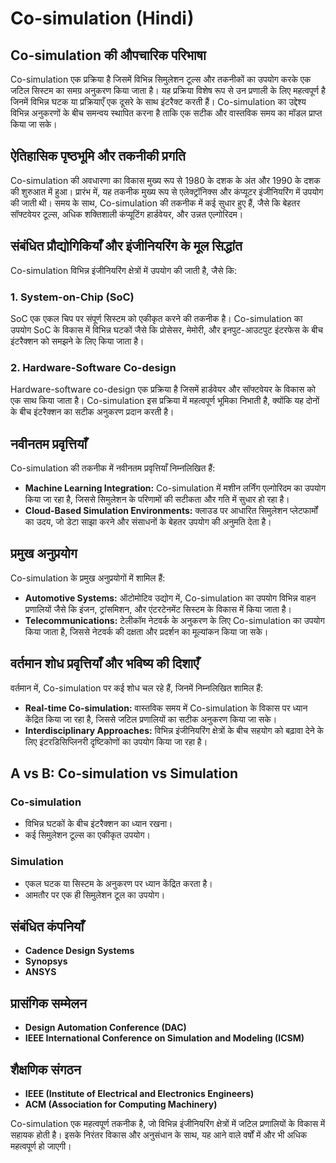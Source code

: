 # Co-simulation (Hindi)

## Co-simulation की औपचारिक परिभाषा

Co-simulation एक प्रक्रिया है जिसमें विभिन्न सिमुलेशन टूल्स और तकनीकों का उपयोग करके एक जटिल सिस्टम का समग्र अनुकरण किया जाता है। यह प्रक्रिया विशेष रूप से उन प्रणाली के लिए महत्वपूर्ण है जिनमें विभिन्न घटक या प्रक्रियाएँ एक दूसरे के साथ इंटरैक्ट करती हैं। Co-simulation का उद्देश्य विभिन्न अनुकरणों के बीच समन्वय स्थापित करना है ताकि एक सटीक और वास्तविक समय का मॉडल प्राप्त किया जा सके।

## ऐतिहासिक पृष्ठभूमि और तकनीकी प्रगति

Co-simulation की अवधारणा का विकास मुख्य रूप से 1980 के दशक के अंत और 1990 के दशक की शुरुआत में हुआ। प्रारंभ में, यह तकनीक मुख्य रूप से एलेक्ट्रॉनिक्स और कंप्यूटर इंजीनियरिंग में उपयोग की जाती थी। समय के साथ, Co-simulation की तकनीक में कई सुधार हुए हैं, जैसे कि बेहतर सॉफ्टवेयर टूल्स, अधिक शक्तिशाली कंप्यूटिंग हार्डवेयर, और उन्नत एल्गोरिदम। 

## संबंधित प्रौद्योगिकियाँ और इंजीनियरिंग के मूल सिद्धांत

Co-simulation विभिन्न इंजीनियरिंग क्षेत्रों में उपयोग की जाती है, जैसे कि:

### 1. System-on-Chip (SoC)

SoC एक एकल चिप पर संपूर्ण सिस्टम को एकीकृत करने की तकनीक है। Co-simulation का उपयोग SoC के विकास में विभिन्न घटकों जैसे कि प्रोसेसर, मेमोरी, और इनपुट-आउटपुट इंटरफेस के बीच इंटरैक्शन को समझने के लिए किया जाता है।

### 2. Hardware-Software Co-design

Hardware-software co-design एक प्रक्रिया है जिसमें हार्डवेयर और सॉफ्टवेयर के विकास को एक साथ किया जाता है। Co-simulation इस प्रक्रिया में महत्वपूर्ण भूमिका निभाती है, क्योंकि यह दोनों के बीच इंटरैक्शन का सटीक अनुकरण प्रदान करती है।

## नवीनतम प्रवृत्तियाँ

Co-simulation की तकनीक में नवीनतम प्रवृत्तियाँ निम्नलिखित हैं:

- **Machine Learning Integration:** Co-simulation में मशीन लर्निंग एल्गोरिदम का उपयोग किया जा रहा है, जिससे सिमुलेशन के परिणामों की सटीकता और गति में सुधार हो रहा है।
- **Cloud-Based Simulation Environments:** क्लाउड पर आधारित सिमुलेशन प्लेटफार्मों का उदय, जो डेटा साझा करने और संसाधनों के बेहतर उपयोग की अनुमति देता है।
  
## प्रमुख अनुप्रयोग

Co-simulation के प्रमुख अनुप्रयोगों में शामिल हैं:

- **Automotive Systems:** ऑटोमोटिव उद्योग में, Co-simulation का उपयोग विभिन्न वाहन प्रणालियों जैसे कि इंजन, ट्रांसमिशन, और एंटरटेनमेंट सिस्टम के विकास में किया जाता है।
- **Telecommunications:** टेलीकॉम नेटवर्क के अनुकरण के लिए Co-simulation का उपयोग किया जाता है, जिससे नेटवर्क की दक्षता और प्रदर्शन का मूल्यांकन किया जा सके।
  
## वर्तमान शोध प्रवृत्तियाँ और भविष्य की दिशाएँ

वर्तमान में, Co-simulation पर कई शोध चल रहे हैं, जिनमें निम्नलिखित शामिल हैं:

- **Real-time Co-simulation:** वास्तविक समय में Co-simulation के विकास पर ध्यान केंद्रित किया जा रहा है, जिससे जटिल प्रणालियों का सटीक अनुकरण किया जा सके।
- **Interdisciplinary Approaches:** विभिन्न इंजीनियरिंग क्षेत्रों के बीच सहयोग को बढ़ावा देने के लिए इंटरडिसिप्लिनरी दृष्टिकोणों का उपयोग किया जा रहा है।

## A vs B: Co-simulation vs Simulation

### Co-simulation

- विभिन्न घटकों के बीच इंटरैक्शन का ध्यान रखना।
- कई सिमुलेशन टूल्स का एकीकृत उपयोग।

### Simulation

- एकल घटक या सिस्टम के अनुकरण पर ध्यान केंद्रित करता है।
- आमतौर पर एक ही सिमुलेशन टूल का उपयोग।

## संबंधित कंपनियाँ

- **Cadence Design Systems**
- **Synopsys**
- **ANSYS**

## प्रासंगिक सम्मेलन

- **Design Automation Conference (DAC)**
- **IEEE International Conference on Simulation and Modeling (ICSM)**

## शैक्षणिक संगठन

- **IEEE (Institute of Electrical and Electronics Engineers)**
- **ACM (Association for Computing Machinery)**

Co-simulation एक महत्वपूर्ण तकनीक है, जो विभिन्न इंजीनियरिंग क्षेत्रों में जटिल प्रणालियों के विकास में सहायक होती है। इसके निरंतर विकास और अनुसंधान के साथ, यह आने वाले वर्षों में और भी अधिक महत्वपूर्ण हो जाएगी।